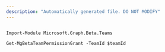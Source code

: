 ```yaml
---
description: "Automatically generated file. DO NOT MODIFY"
---
```


```powershellv2

Import-Module Microsoft.Graph.Beta.Teams

Get-MgBetaTeamPermissionGrant -TeamId $teamId

```